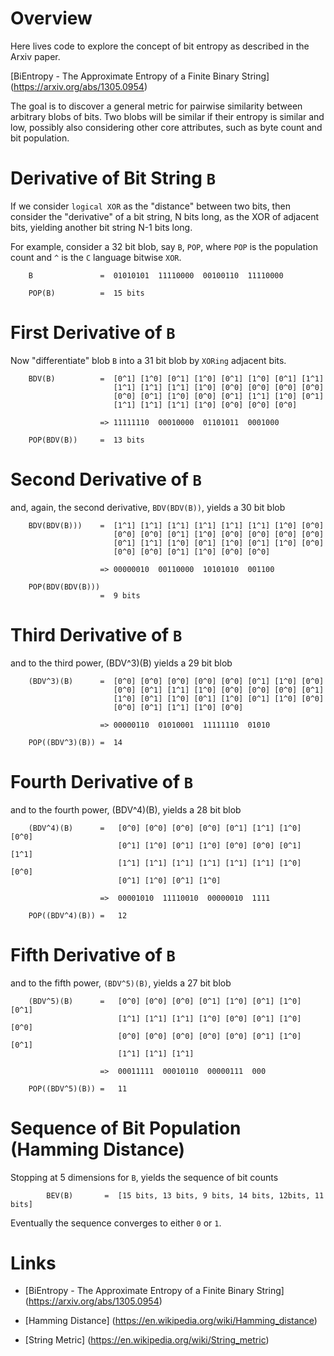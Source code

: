 # Overview

Here lives code to explore the concept of bit entropy as described in
the Arxiv paper.

[BiEntropy - The Approximate Entropy of a Finite Binary String]
(https://arxiv.org/abs/1305.0954)

The goal is to discover a general metric for pairwise similarity between
arbitrary blobs of bits.  Two blobs will be similar if their entropy is
similar and low, possibly also considering other core attributes, such as byte
count and bit population.

# Derivative of Bit String `B`

If we consider `logical XOR` as the "distance" between two bits, then consider
the "derivative" of a bit string, N bits long, as the XOR of adjacent bits,
yielding another bit string N-1 bits long.

For example, consider a 32 bit blob, say `B`, `POP`, where `POP` is the
population count and `^` is the `C` language bitwise `XOR`.
```
    B               =  01010101  11110000  00100110  11110000

    POP(B)          =  15 bits
```

# First Derivative of `B`

Now "differentiate" blob `B` into a 31 bit blob by `XORing` adjacent bits.
```
    BDV(B)          =  [0^1] [1^0] [0^1] [1^0] [0^1] [1^0] [0^1] [1^1] 
                       [1^1] [1^1] [1^1] [1^0] [0^0] [0^0] [0^0] [0^0]
                       [0^0] [0^1] [1^0] [0^0] [0^1] [1^1] [1^0] [0^1]
                       [1^1] [1^1] [1^1] [1^0] [0^0] [0^0] [0^0]

                    => 11111110  00010000  01101011  0001000

    POP(BDV(B))     =  13 bits
```

# Second Derivative of `B`

and, again, the second derivative, `BDV(BDV(B))`, yields a 30 bit blob

```
    BDV(BDV(B)))    =  [1^1] [1^1] [1^1] [1^1] [1^1] [1^1] [1^0] [0^0]
                       [0^0] [0^0] [0^1] [1^0] [0^0] [0^0] [0^0] [0^0]
                       [0^1] [1^1] [1^0] [0^1] [1^0] [0^1] [1^0] [0^0]
                       [0^0] [0^0] [0^1] [1^0] [0^0] [0^0]

                    => 00000010  00110000  10101010  001100

    POP(BDV(BDV(B)))
                    =  9 bits
```

# Third Derivative of `B`

and to the third power, (BDV^3)(B) yields a 29 bit blob
```
    (BDV^3)(B)      =  [0^0] [0^0] [0^0] [0^0] [0^0] [0^1] [1^0] [0^0]
                       [0^0] [0^1] [1^1] [1^0] [0^0] [0^0] [0^0] [0^1]
                       [1^0] [0^1] [1^0] [0^1] [1^0] [0^1] [1^0] [0^0]
                       [0^0] [0^1] [1^1] [1^0] [0^0] 

                    => 00000110  01010001  11111110  01010

    POP((BDV^3)(B)) =  14
```

# Fourth Derivative of `B`

and to the fourth power, (BDV^4)(B), yields a 28 bit blob
```
    (BDV^4)(B)      =   [0^0] [0^0] [0^0] [0^0] [0^1] [1^1] [1^0] [0^0]
                        [0^1] [1^0] [0^1] [1^0] [0^0] [0^0] [0^1] [1^1]
                        [1^1] [1^1] [1^1] [1^1] [1^1] [1^1] [1^0] [0^0]
                        [0^1] [1^0] [0^1] [1^0]
                    
                    =>  00001010  11110010  00000010  1111

    POP((BDV^4)(B)) =   12
```

# Fifth  Derivative of `B`

and to the fifth power, `(BDV^5)(B)`, yields a 27 bit blob
```
    (BDV^5)(B)      =   [0^0] [0^0] [0^0] [0^1] [1^0] [0^1] [1^0] [0^1]
                        [1^1] [1^1] [1^1] [1^0] [0^0] [0^1] [1^0] [0^0]
                        [0^0] [0^0] [0^0] [0^0] [0^0] [0^1] [1^0] [0^1]
                        [1^1] [1^1] [1^1]

                    =>  00011111  00010110  00000111  000

    POP((BDV^5)(B)) =   11
```

#  Sequence of Bit Population (Hamming Distance)

Stopping at 5 dimensions for `B`, yields the sequence of bit counts

```
        BEV(B)       =  [15 bits, 13 bits, 9 bits, 14 bits, 12bits, 11 bits]
```

Eventually the sequence converges to either `0` or `1`.

# Links

- [BiEntropy - The Approximate Entropy of a Finite Binary String]
	(https://arxiv.org/abs/1305.0954)

- [Hamming Distance]
	(https://en.wikipedia.org/wiki/Hamming_distance)

- [String Metric]
	(https://en.wikipedia.org/wiki/String_metric)

